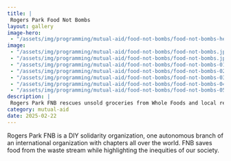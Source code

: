 ```yaml
---
title: |
 Rogers Park Food Not Bombs
layout: gallery
image-hero:
 - "/assets/img/programming/mutual-aid/food-not-bombs/food-not-bombs-hero.jpg"
image:
 - "/assets/img/programming/mutual-aid/food-not-bombs/food-not-bombs.jpg"
 - "/assets/img/programming/mutual-aid/food-not-bombs/food-not-bombs.jpg"
 - "/assets/img/programming/mutual-aid/food-not-bombs/food-not-bombs-01.jpg"
 - "/assets/img/programming/mutual-aid/food-not-bombs/food-not-bombs-02.jpg"
 - "/assets/img/programming/mutual-aid/food-not-bombs/food-not-bombs-03.jpg"
 - "/assets/img/programming/mutual-aid/food-not-bombs/food-not-bombs-04.jpg"
 - "/assets/img/programming/mutual-aid/food-not-bombs/food-not-bombs-05.jpg"
description: |
 Rogers Park FNB rescues unsold groceries from Whole Foods and local restaurant supply sources.
category: mutual-aid
date: 2025-02-22
---
```

Rogers Park FNB is a DIY solidarity organization, one autonomous branch of an international organization with chapters all over the world. FNB saves food from the waste stream while highlighting the inequities of our society.